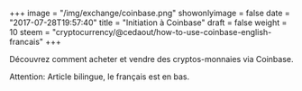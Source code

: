 +++
image = "/img/exchange/coinbase.png"
showonlyimage = false
date = "2017-07-28T19:57:40"
title = "Initiation à Coinbase"
draft = false
weight = 10
steem = "cryptocurrency/@cedaout/how-to-use-coinbase-english-francais"
+++

Découvrez comment acheter et vendre des cryptos-monnaies via Coinbase.

Attention: Article bilingue, le français est en bas.

<!--more-->

